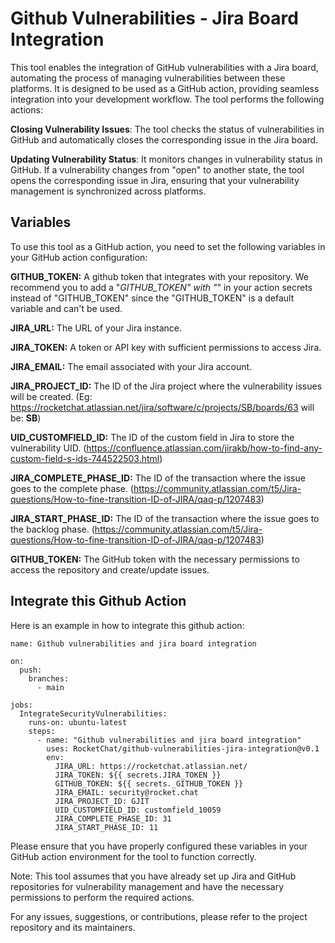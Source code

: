 # Github Vulnerabilities - Jira Board Integration


This tool enables the integration of GitHub vulnerabilities with a Jira board, automating the process of managing vulnerabilities between these platforms. It is designed to be used as a GitHub action, providing seamless integration into your development workflow. The tool performs the following actions:

**Closing Vulnerability Issues**: The tool checks the status of vulnerabilities in GitHub and automatically closes the corresponding issue in the Jira board.

**Updating Vulnerability Status**: It monitors changes in vulnerability status in GitHub. If a vulnerability changes from "open" to another state, the tool opens the corresponding issue in Jira, ensuring that your vulnerability management is synchronized across platforms.

## Variables

To use this tool as a GitHub action, you need to set the following variables in your GitHub action configuration:

**GITHUB_TOKEN:** A github token that integrates with your repository. We recommend you to add a "_GITHUB_TOKEN" with "_" in your action secrets instead of "GITHUB_TOKEN" since the "GITHUB_TOKEN" is a default variable and can't be used.

**JIRA_URL:** The URL of your Jira instance.

**JIRA_TOKEN:** A token or API key with sufficient permissions to access Jira.

**JIRA_EMAIL:** The email associated with your Jira account.

**JIRA_PROJECT_ID:** The ID of the Jira project where the vulnerability issues will be created. (Eg: https://rocketchat.atlassian.net/jira/software/c/projects/SB/boards/63 will be: **SB**)

**UID_CUSTOMFIELD_ID:** The ID of the custom field in Jira to store the vulnerability UID. (https://confluence.atlassian.com/jirakb/how-to-find-any-custom-field-s-ids-744522503.html)

**JIRA_COMPLETE_PHASE_ID:** The ID of the transaction where the issue goes to the complete phase. (https://community.atlassian.com/t5/Jira-questions/How-to-fine-transition-ID-of-JIRA/qaq-p/1207483)

**JIRA_START_PHASE_ID:** The ID of the transaction where the issue goes to the backlog phase. (https://community.atlassian.com/t5/Jira-questions/How-to-fine-transition-ID-of-JIRA/qaq-p/1207483)

**GITHUB_TOKEN:** The GitHub token with the necessary permissions to access the repository and create/update issues.

## Integrate this Github Action

Here is an example in how to integrate this github action:

```
name: Github vulnerabilities and jira board integration

on:
  push:
    branches:
      - main
      
jobs:
  IntegrateSecurityVulnerabilities:
    runs-on: ubuntu-latest
    steps:
      - name: "Github vulnerabilities and jira board integration"
        uses: RocketChat/github-vulnerabilities-jira-integration@v0.1
        env:
          JIRA_URL: https://rocketchat.atlassian.net/
          JIRA_TOKEN: ${{ secrets.JIRA_TOKEN }}
          GITHUB_TOKEN: ${{ secrets._GITHUB_TOKEN }}
          JIRA_EMAIL: security@rocket.chat
          JIRA_PROJECT_ID: GJIT
          UID_CUSTOMFIELD_ID: customfield_10059
          JIRA_COMPLETE_PHASE_ID: 31
          JIRA_START_PHASE_ID: 11
```

Please ensure that you have properly configured these variables in your GitHub action environment for the tool to function correctly.

Note: This tool assumes that you have already set up Jira and GitHub repositories for vulnerability management and have the necessary permissions to perform the required actions.

For any issues, suggestions, or contributions, please refer to the project repository and its maintainers.
